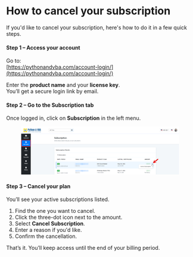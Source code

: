 # How to cancel your subscription

If you'd like to cancel your subscription, here's how to do it in a few quick steps.

#### Step 1 – Access your account

Go to:\
[https://pythonandvba.com/account-login/](https://pythonandvba.com/account-login/)

Enter the **product name** and your **license key**.\
You’ll get a secure login link by email.

#### Step 2 – Go to the Subscription tab

Once logged in, click on **Subscription** in the left menu.

<figure><img src=".gitbook/assets/image.png" alt=""><figcaption></figcaption></figure>

#### Step 3 – Cancel your plan

You’ll see your active subscriptions listed.

1. Find the one you want to cancel.
2. Click the three-dot icon next to the amount.
3. Select **Cancel Subscription**.
4. Enter a reason if you'd like.
5. Confirm the cancellation.

That’s it. You’ll keep access until the end of your billing period.

